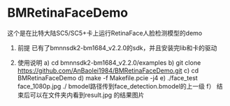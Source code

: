 # BMRetinaFaceDemo
这个是在比特大陆SC5/SC5+卡上运行RetinaFace人脸检测模型的demo

1. 前提
  已有了bmnnsdk2-bm1684_v2.2.0的sdk，并且安装完lib和卡的驱动

2. 使用说明
  a)  cd bmnnsdk2-bm1684_v2.2.0/examples
  b)  git clone https://github.com/AnBaolei1984/BMRetinaFaceDemo.git
  c)  cd BMRetinaFaceDemo
  d)  make -f Makefile.pcie -j4
  e)  ./face_test face_1080p.jpg ./
      bmodel路径传到face_detection.bmodel的上一级
  f） 结束后可以在文件夹内看到result.jpg 的结果图片
 

